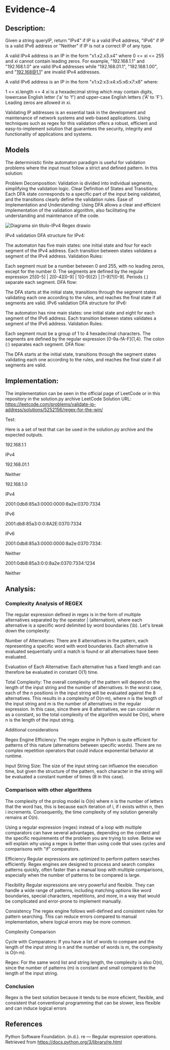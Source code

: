 # Evidence-4

## Description:
Given a string queryIP, return "IPv4" if IP is a valid IPv4 address, "IPv6" if IP is a valid IPv6 address or "Neither" if IP is not a correct IP of any type.

A valid IPv4 address is an IP in the form "x1.x2.x3.x4" where 0 <= xi <= 255 and xi cannot contain leading zeros. For example, "192.168.1.1" and "192.168.1.0" are valid IPv4 addresses while "192.168.01.1", "192.168.1.00", and "192.168@1.1" are invalid IPv4 addresses.

A valid IPv6 address is an IP in the form "x1:x2:x3:x4:x5:x6:x7:x8" where:

1 <= xi.length <= 4
xi is a hexadecimal string which may contain digits, lowercase English letter ('a' to 'f') and upper-case English letters ('A' to 'F').
Leading zeros are allowed in xi.

Validating IP addresses is an essential task in the development and maintenance of network systems and web-based applications. Using techniques such as regex for this validation offers a robust, efficient and 
easy-to-implement solution that guarantees the security, integrity and functionality of applications and systems.

## Models

The deterministic finite automaton paradigm is useful for validation problems where the input must follow a strict and defined pattern. In this solution:

Problem Decomposition: Validation is divided into individual segments, simplifying the validation logic.
Clear Definition of States and Transitions: Each DFA state corresponds to a specific part of the input being validated, and the transitions clearly define the validation rules.
Ease of Implementation and Understanding: Using DFA allows a clear and efficient implementation of the validation algorithm, also facilitating the understanding and maintenance of the code.

![Diagrama sin título-IPv4 Regex drawio](https://github.com/Pablo-H-H/Evidence-4/assets/111140061/f3934b60-0755-45ad-a820-da0e6164e11d)

IPv4 validation
DFA structure for IPv4:

The automaton has five main states: one initial state and four for each segment of the IPv4 address.
Each transition between states validates a segment of the IPv4 address.
Validation Rules:

Each segment must be a number between 0 and 255, with no leading zeros, except for the number 0.
The segments are defined by the regular expression 25[0-5] | 2[0-4][0-9] | 1[0-9]{2} | [1-9]?[0-9].
Periods (.) separate each segment.
DFA flow:

The DFA starts at the initial state, transitions through the segment states validating each one according to the rules, and reaches the final state if all segments are valid.
IPv6 validation
DFA structure for IPv6:

The automaton has nine main states: one initial state and eight for each segment of the IPv6 address.
Each transition between states validates a segment of the IPv6 address.
Validation Rules:

Each segment must be a group of 1 to 4 hexadecimal characters.
The segments are defined by the regular expression [0-9a-fA-F]{1,4}.
The colon (:) separates each segment.
DFA flow:

The DFA starts at the initial state, transitions through the segment states validating each one according to the rules, and reaches the final state if all segments are valid.

## Implementation:

The implementation can be seen in the official page of LeetCode or in this repository in the solution.py archive
LeetCode Solution URL: https://leetcode.com/problems/validate-ip-address/solutions/5252156/regex-for-the-win/


Test:

Here is a set of test that can be used in the solution.py archive and the expected outputs.

192.168.1.1 

IPv4

192.168.01.1 

Neither

192.168.1.0 

IPv4

2001:0db8:85a3:0000:0000:8a2e:0370:7334 

IPv6

2001:db8:85a3:0:0:8A2E:0370:7334 

IPv6

2001:0db8:85a3:0000:0000:8a2e:0370:7334: 

Neither

2001:0db8:85a3:0:0:8a2e:0370:7334:1234 

Neither


## Analysis:

### Complexity Analysis of REGEX
The regular expression defined in regex is in the form of multiple alternatives separated by the operator | (alternation), where each alternative is a specific word delimited by word boundaries (\b). Let's break down the complexity:

Number of Alternatives:
There are 8 alternatives in the pattern, each representing a specific word with word boundaries.
Each alternative is evaluated sequentially until a match is found or all alternatives have been evaluated.

Evaluation of Each Alternative:
Each alternative has a fixed length and can therefore be evaluated in constant O(1) time.

Total Complexity:
The overall complexity of the pattern will depend on the length of the input string and the number of alternatives.
In the worst case, each of the n positions in the input string will be evaluated against the 8 alternatives.
This results in a complexity of O(n⋅m), where n is the length of the input string and m is the number of alternatives in the regular expression.
In this case, since there are 8 alternatives, we can consider m as a constant, so the total complexity of the algorithm would be O(n), where n is the length of 
the input string.

Additional considerations

Regex Engine Efficiency:
The regex engine in Python is quite efficient for patterns of this nature (alternations between specific words). There are no complex repetition operators that 
could induce exponential behavior at runtime.

Input String Size:
The size of the input string can influence the execution time, but given the structure of the pattern, each character in the string will be evaluated a constant 
number of times (8 in this case).


### Comparison with other algorithms
The complexity of the prolog model is O(n) where n is the number of letters that the word has, this is because each iteration of i, if i exists within n, then i 
increments.
Consequently, the time complexity of my solution generally remains at O(n).

Using a regular expression (regex) instead of a loop with multiple comparators can have several advantages, depending on the context and the specific requirements 
of the problem you are trying to solve. Below we will explain why using a regex is better than using code that uses cycles and comparisons with "if" comparators.

Efficiency
Regular expressions are optimized to perform pattern searches efficiently. Regex engines are designed to process and search complex patterns quickly, often faster 
than a manual loop with multiple comparisons, especially when the number of patterns to be compared is large.

Flexibility
Regular expressions are very powerful and flexible. They can handle a wide range of patterns, including matching options like word boundaries, special characters, 
repetitions, and more, in a way that would be complicated and error-prone to implement manually.

Consistency
The regex engine follows well-defined and consistent rules for pattern searching. This can reduce errors compared to manual implementation, where logical errors 
may be more common.

Complexity Comparison

Cycle with Comparators:
If you have a list of words to compare and the length of the input string is n and the number of words is m, the complexity is O(n⋅m).

Regex:
For the same word list and string length, the complexity is also O(n), since the number of patterns (m) is constant and small compared to the length of the input 
string.

### Conclusion
Regex is the best solution because it tends to be more eficient, flexible, and consistent that conventional programming that can be slower, less flexible and can induce logical errors 

## References

Python Software Foundation. (n.d.). re — Regular expression operations. Retrieved from https://docs.python.org/3/library/re.html
